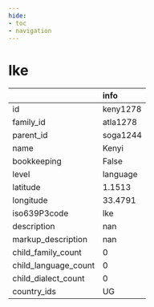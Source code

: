 ```yaml
---
hide:
- toc
- navigation
---
```

# lke
|                      | info     |
|:---------------------|:---------|
| id                   | keny1278 |
| family_id            | atla1278 |
| parent_id            | soga1244 |
| name                 | Kenyi    |
| bookkeeping          | False    |
| level                | language |
| latitude             | 1.1513   |
| longitude            | 33.4791  |
| iso639P3code         | lke      |
| description          | nan      |
| markup_description   | nan      |
| child_family_count   | 0        |
| child_language_count | 0        |
| child_dialect_count  | 0        |
| country_ids          | UG       |